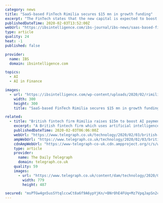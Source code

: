 ```yaml
---
category: news
title: "SaaS-based FinTech Rimilia secures $15 mn in growth funding"
excerpt: "The FinTech states that the new capital is expected to boost product innovation ... while also focusing on building out our team to add further subject matter expertise and leading data scientists to further advance our automation and AI.” Rimilia is an AI-powered automation platform built for the management of order-to-cash processing ..."
publishedDateTime: 2020-02-03T13:52:00Z
webUrl: "https://ibsintelligence.com/ibs-journal/ibs-news/saas-based-fintech-rimilia-secures-15-mn-in-growth-funding/"
type: article
quality: 24
heat: -1
published: false

provider:
  name: IBS
  domain: ibsintelligence.com

topics:
  - AI
  - AI in Finance

images:
  - url: "https://ibsintelligence.com/wp-content/uploads/2020/02/rimilia-logo.jpg"
    width: 300
    height: 300
    title: "SaaS-based FinTech Rimilia secures $15 mn in growth funding"

related:
  - title: "British fintech firm Rimilia raises $15m to boost AI payments business"
    excerpt: "A British fintech firm which uses artificial intelligence to automate payments has raised $15m from investors as it looks to fuel the growth of its business. Rimilia, a fintech firm founded in Bromsgrove in 2008, has raised money in a growth round involving a string of existing investors, including Eight Road Ventures, a London-headquartered ..."
    publishedDateTime: 2020-02-03T06:06:00Z
    webUrl: "https://www.telegraph.co.uk/technology/2020/02/03/british-fintech-firm-rimilia-raises-15m-boost-ai-payments-business/"
    ampWebUrl: "https://www.telegraph.co.uk/technology/2020/02/03/british-fintech-firm-rimilia-raises-15m-boost-ai-payments-business/amp/"
    cdnAmpWebUrl: "https://www-telegraph-co-uk.cdn.ampproject.org/c/s/www.telegraph.co.uk/technology/2020/02/03/british-fintech-firm-rimilia-raises-15m-boost-ai-payments-business/amp/"
    type: article
    provider:
      name: The Daily Telegraph
      domain: telegraph.co.uk
    quality: 59
    images:
      - url: "https://www.telegraph.co.uk/content/dam/technology/2020/02/03/wallpaper-panels_trans_NvBQzQNjv4BqEo7ukXPj3dSVEb29e9SgADGlvRPkLrU2fMgxYfCf0eU.PNG"
        width: 779
        height: 487

secured: "msPTGw4gn5usSYtqlccwCt8a6f9A6ypYjKn/+BNrOhE4FUq+Mz7VpqJapSn2ccdg+gE8DtMx3LLMHjwgGhBra/M3txm4Sv1qPn0F1vnbeqenmOzh64xJlJbuH5fzHq2J+HWX1caRqtf4OwHvZusj/gC91S3z3OChXdpNDSA70RL1CvPNsKF0j0iKwTvnDgiIzfmjfXaabaXqK4Tb+Rd06RyqvlUy/YJ8kpkczNz1rhWvXfl52geQbcZh2eP6gdd2z4E6HS0jzdhMwEZdWUdtUBA2bqb4HNiSoNAK0PY1S0joPne/S/aAIFQbDwETdxEQ;NoPfKfd5i7/7wHv7OIkL2w=="
---
```


